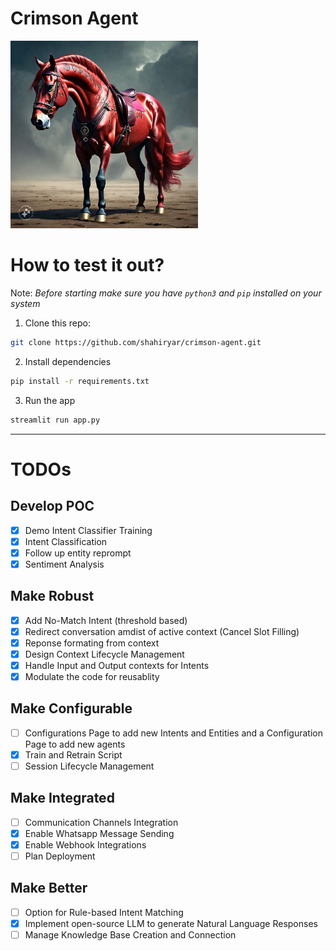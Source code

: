 # Crimson Agent
<img src="./assets/Crimson Agent Avatar.jpeg" alt="A powerful crimson horse showing Crimson Agent's Avatar" width=300>

# How to test it out?
Note: _Before starting make sure you have `python3` and `pip` installed on your system_
1. Clone this repo:
```bash
git clone https://github.com/shahiryar/crimson-agent.git
```
2. Install dependencies
```bash
pip install -r requirements.txt
```
3. Run the app
```bash
streamlit run app.py
```
-------------------

# TODOs
## Develop POC
- [X] Demo Intent Classifier Training
- [X] Intent Classification
- [x] Follow up entity reprompt
- [X] Sentiment Analysis

## Make Robust
- [X] Add No-Match Intent (threshold based)
- [X] Redirect conversation amdist of active context (Cancel Slot Filling)
- [X] Reponse formating from context
- [X] Design Context Lifecycle Management
- [X] Handle Input and Output contexts for Intents
- [X] Modulate the code for reusablity

## Make Configurable
- [ ] Configurations Page to add new Intents and Entities and a Configuration Page to add new agents
- [X] Train and Retrain Script
- [ ] Session Lifecycle Management

## Make Integrated
- [ ] Communication Channels Integration
- [X] Enable Whatsapp Message Sending
- [X] Enable Webhook Integrations
- [ ] Plan Deployment

## Make Better
- [ ] Option for Rule-based Intent Matching
- [X] Implement open-source LLM to generate Natural Language Responses
- [ ] Manage Knowledge Base Creation and Connection
